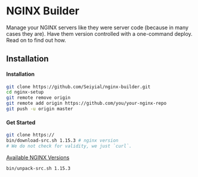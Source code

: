 # NGINX Builder

Manage your NGINX servers like they were server code (because in many cases they are). Have them version controlled with a one-command deploy. Read on to find out how.

## Installation

#### Installation

```bash
git clone https://github.com/Seiyial/nginx-builder.git
cd nginx-setup
git remote remove origin
git remote add origin https://github.com/you/your-nginx-repo
git push -u origin master
```

#### Get Started

```bash
git clone https://
bin/download-src.sh 1.15.3 # nginx version
# We do not check for validity, we just `curl`.
```

[Available NGINX Versions](http://nginx.org/en/download.html)


```bash
bin/unpack-src.sh 1.15.3
